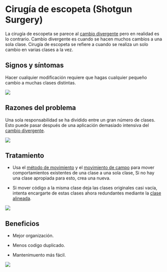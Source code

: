 # Cirugía de escopeta (Shotgun Surgery)

La cirugía de escopeta se parece al [cambio divergente](DivergentChange.md) pero en realidad es lo contrario. Cambio divergente es cuando se hacen muchos cambios a una sola clase. Cirugía de escopeta se refiere a cuando se realiza un solo cambio en varias clases a la vez.

## Signos y síntomas

Hacer cualquier modificación requiere que hagas cualquier pequeño cambio a muchas clases distintas.

![](https://refactoring.guru/images/refactoring/content/smells/shotgun-surgery-01.png?id=9cc1117a6d787364788e152a3adb6a53)

## Razones del problema

Una sola responsabilidad se ha dividido entre un gran número de clases. Esto puede pasar después de una aplicación demasiado intensiva del [cambio divergente](https://refactoring.guru/es/smells/divergent-change).

![](https://refactoring.guru/images/refactoring/content/smells/shotgun-surgery-02.png?id=48f8a4a0f17d112e02ae73bacaed43fa)

## Tratamiento

* Usa el [método de movimiento](https://refactoring.guru/es/move-method) y el [movimiento de campo](https://refactoring.guru/es/move-field) para mover comportamientos existentes de una clase a una sola clase, Si no hay una clase apropiada para esto, crea una nueva.

* Si mover código a la misma clase deja las clases originales casi vacía, intenta encargarte de estas clases ahora redundantes mediante la [clase alineada](https://refactoring.guru/es/inline-class).

![](https://refactoring.guru/images/refactoring/content/smells/shotgun-surgery-03.png?id=cf013f14eb5cde98bd48595a1c9836a9)

## Beneficios

* Mejor organización.

* Menos codigo duplicado.

* Mantenimuento más fácil.

![](https://refactoring.guru/images/refactoring/content/smells/long-method-03.png?id=82ce2d388aa14bdae4e8f62b875f0259)
